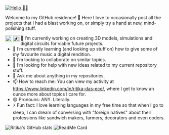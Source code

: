  [![Hello 👋🏻](https://img-prod-cms-rt-microsoft-com.akamaized.net/cms/api/am/imageFileData/RE4wHfu?ver=e2f5)](https://www.linkedin.com/in/ritika-das-ece/)

<!--
**Ritika-Das/Ritika-Das** is a ✨ _special_ ✨ repository because its `README.md` (this file) appears on your GitHub profile.

Here are some ideas to get you started:-->
Welcome to my GitHub residence! 👋 Here I love to occasionally post all the projects that I had a blast working on, or simply try a hand at new, mind-polishing stuff.

<a href="https://www.linkedin.com/in/ritika-das-ece/">
  <img align="left" alt="Ritika's Unique Badge" width="21px" src="https://forthebadge.com/images/badges/mom-made-pizza-rolls.svg" />
</a>
<a href="https://www.linkedin.com/in/ritika-das-ece/">
  <img align="left" alt="Ritika's Unique Badge" width="21px" src="https://forthebadge.com/images/badges/gluten-free.svg" />
</a>

- 🔭 I’m currently working on creating 3D models, simulations and digital circuits for viable future projects.
- 🌱 I’m currently learning (and looking up stuff on) how to give some of my favourite music a digital rendition.
- 👯 I’m looking to collaborate on similar topics.
- 🤔 I’m looking for help with new ideas related to my current repository stuff.
- 💬 Ask me about anything in my repositories.
- 📫 How to reach me: You can view my activity at https://www.linkedin.com/in/ritika-das-ece/, where I get to know an ounce more about topics I care for.
- 😄 Pronouns: ANY. Literally.
- ⚡ Fun fact: I love learning languages in my free time so that when I go to sleep, I can dream of conversing with "foreign natives" about their professions like sandwich makers, farmers, decorators and even coders.

![Ritika's GitHub stats](https://github-readme-stats.vercel.app/api?username=Ritika-Das&show_icons=true)
![ReadMe Card](https://github-readme-stats.vercel.app/api/pin/?username=Ritika-Das&repo=3D_Piezoelectric_Shoe)
